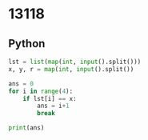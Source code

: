 # 13118

## Python

```python
lst = list(map(int, input().split()))
x, y, r = map(int, input().split())

ans = 0
for i in range(4):
    if lst[i] == x:
        ans = i+1
        break

print(ans)

```
